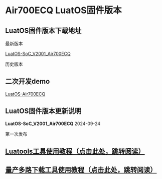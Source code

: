 # Air700ECQ LuatOS固件版本

## LuatOS固件版本下载地址

最新版本

[LuatOS-SoC_V2001_Air700ECQ](https://gitee.com/openLuat/LuatOS/releases/download/v2001.ec7xx.release/LuatOS-SoC_V2001_Air700ECQ.soc)

历史版本

## 二次开发demo

[LuatOS-Air700ECQ](https://gitee.com/openLuat/LuatOS-Air700ECQ)

## LuatOS固件版本更新说明

**LuatOS-SoC_V2001_Air700ECQ** 2024-09-24

第一次发布

## [Luatools工具使用教程（点击此处，跳转阅读）](https://docs.openluat.com/Luatools/)

## [量产多路下载工具使用教程（点击此处，跳转阅读）](https://docs.openluat.com/multi_download/)
